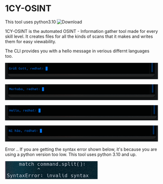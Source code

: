 # 1CY-OSINT

This tool uses python3.10 ![Download](https://www.python.org/)

1CY-OSINT is the automated OSINT - Information gather tool made for every skill level.
It creates files for all the kinds of scans that it makes and writes them for easy viewability.

The CLI provides you with a hello message in verious differnt languages too.

![Screenshot](assets/Lang1.png)

![Screenshot](assets/Lang2.png)

![Screenshot](assets/Lang3.png)

![Screenshot](assets/Lang4.png)

Error ..
If you are getting the syntax error shown below, it's because you are using a python version too low. This tool uses python 3.10 and up.

![Screenshot](assets/error.png)